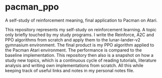 # pacman_ppo
A self-study of reinforcement meaning, final application to Pacman on Atari.

This repository represents my self-study on reinforcement learning. A topic only briefly touched by my study programs.
I write the Reinforce, A2C and PPO algorithms from scratch and apply them to the lunar-lander-v2 gymnasium environment.
The final product is my PPO algorithm applied to the Pacman Atari environment. The performance is compared to the baseline implementation.
This repository then also is a snapshot on how a study new topics, which is a continuous cycle of reading tutorials, literature analysis and writing own implementations from scratch. 
All this while keeping track of useful links and notes in my personal notes file.
